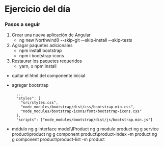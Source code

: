 # Ejercicio del día

### Pasos a seguir

1. Crear una nueva aplicación de Angular
	* ng new Northwind0 --skip-git --skip-install --skip-tests
2. Agragar paquetes adicionales
	* npm install bootstrap
	* npm i bootstrap-icons
3. Restaurar los paquetes requeridos
	* yarn, o npm install

- quitar el html del componente inicial
- agregar bootstrap
	
		...
		"styles": [
		  "src/styles.css",
		  "node_modules/bootstrap/dist/css/bootstrap.min.css",
		  "node_modules/bootstrap-icons/font/bootstrap-icons.css"
		],
		"scripts": ["node_modules/bootstrap/dist/js/bootstrap.min.js"]
- módulo
	ng g interface model\IProduct
	ng g module product
	ng g service product\product
	ng g component product\product-index -m product
	ng g component product\product-list -m product
